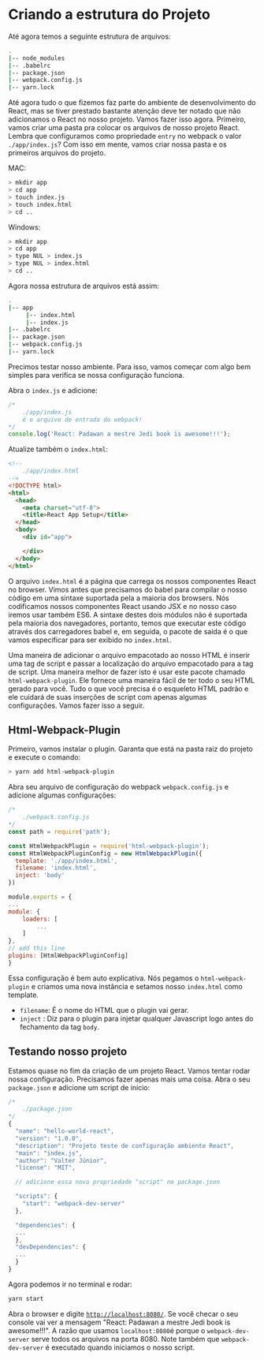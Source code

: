 # Criando a estrutura do Projeto
Até agora temos a seguinte estrutura de arquivos:

```bash
.
|-- node_modules
|-- .babelrc
|-- package.json
|-- webpack.config.js
|-- yarn.lock
```

Até agora tudo o que fizemos faz parte do ambiente de desenvolvimento do React, mas se tiver prestado bastante atenção deve ter notado que não adicionamos o React no nosso projeto. Vamos fazer isso agora. Primeiro, vamos criar uma pasta pra colocar os arquivos de nosso projeto React. Lembra que configuramos como propriedade `entry` no webpack o valor `./app/index.js`? Com isso em mente, vamos criar nossa pasta e os primeiros arquivos do projeto.

MAC:
```bash
> mkdir app
> cd app
> touch index.js
> touch index.html
> cd ..
```

Windows:
```bash
> mkdir app
> cd app
> type NUL > index.js
> type NUL > index.html
> cd ..
```

Agora nossa estrutura de arquivos está assim:

```bash
.
|-- app
     |-- index.html
     |-- index.js
|-- .babelrc
|-- package.json
|-- webpack.config.js
|-- yarn.lock
```

Precimos testar nosso ambiente. Para isso, vamos começar com algo bem simples para verifica se nossa configuração funciona.

Abra o `index.js` e adicione:

```javascript
/*
    ./app/index.js
    é o arquivo de entrada do webpack!
*/
console.log('React: Padawan a mestre Jedi book is awesome!!!');
```

Atualize também o `index.html`:

```html
<!--
    ./app/index.html
-->
<!DOCTYPE html>
<html>
  <head>
    <meta charset="utf-8">
    <title>React App Setup</title>
  </head>
  <body>
    <div id="app">

    </div>
  </body>
</html>
```

O arquivo `index.html` é a página que carrega os nossos componentes React no browser. Vimos antes que precisamos do babel para compilar o nosso código em uma sintaxe suportada pela a maioria dos browsers. Nós codificamos nossos componentes React usando JSX e no nosso caso iremos usar também ES6. A sintaxe destes dois módulos não é suportada pela maioria dos navegadores, portanto, temos que executar este código através dos carregadores babel e, em seguida, o pacote de saída é o que vamos especificar para ser exibido no `index.html`.

Uma maneira de adicionar o arquivo empacotado ao nosso HTML é inserir uma tag de script e passar a localização do arquivo empacotado para a tag de script. Uma maneira melhor de fazer isto é usar este pacote chamado `html-webpack-plugin`. Ele fornece uma maneira fácil de ter todo o seu HTML gerado para você. Tudo o que você precisa é o esqueleto HTML padrão e ele cuidará de suas inserções de script com apenas algumas configurações. Vamos fazer isso a seguir.

## Html-Webpack-Plugin
Primeiro, vamos instalar o plugin. Garanta que está na pasta raiz do projeto e execute o comando:

```bash
> yarn add html-webpack-plugin
```

Abra seu arquivo de configuração do webpack `webpack.config.js` e adicione algumas configurações:

```javascript
/*
    ./webpack.config.js
*/
const path = require('path');

const HtmlWebpackPlugin = require('html-webpack-plugin');
const HtmlWebpackPluginConfig = new HtmlWebpackPlugin({
  template: './app/index.html',
  filename: 'index.html',
  inject: 'body'
})

module.exports = {
...
module: {
    loaders: [
        ...
    ]
},
// add this line
plugins: [HtmlWebpackPluginConfig]
}
```

Essa configuração é bem auto explicativa. Nós pegamos o `html-webpack-plugin` e criamos uma nova instância e setamos nosso `index.html` como template.
- `filename`: É o nome do HTML que o plugin vai gerar.
- `inject`  : Diz para o plugin para injetar qualquer Javascript logo antes do fechamento da tag `body`.

## Testando nosso projeto
Estamos quase no fim da criação de um projeto React. Vamos tentar rodar nossa configuração. Precisamos fazer apenas mais uma coisa. Abra o seu `package.json` e adicione um script de início:

```javascript
/*
    ./package.json
*/
{
  "name": "hello-world-react",
  "version": "1.0.0",
  "description": "Projeto teste de configuração ambiente React",
  "main": "index.js",
  "author": "Valter Júnior",
  "license": "MIT",

  // adicione essa nova propriedade "script" no package.json

  "scripts": {
    "start": "webpack-dev-server"
  },

  "dependencies": {
  ...
  },
  "devDependencies": {
  ...
  }
}
```

Agora podemos ir no terminal e rodar:

```bash
yarn start

```

Abra o browser e digite [`http://localhost:8080/`](`http://localhost:8080/`). Se você checar o seu console vai ver a mensagem "React: Padawan a mestre Jedi book is awesome!!!". A razão que usamos `localhost:8080`é porque o `webpack-dev-server` serve todos os arquivos na porta 8080. Note também que `webpack-dev-server` é executado quando iniciamos o nosso script.